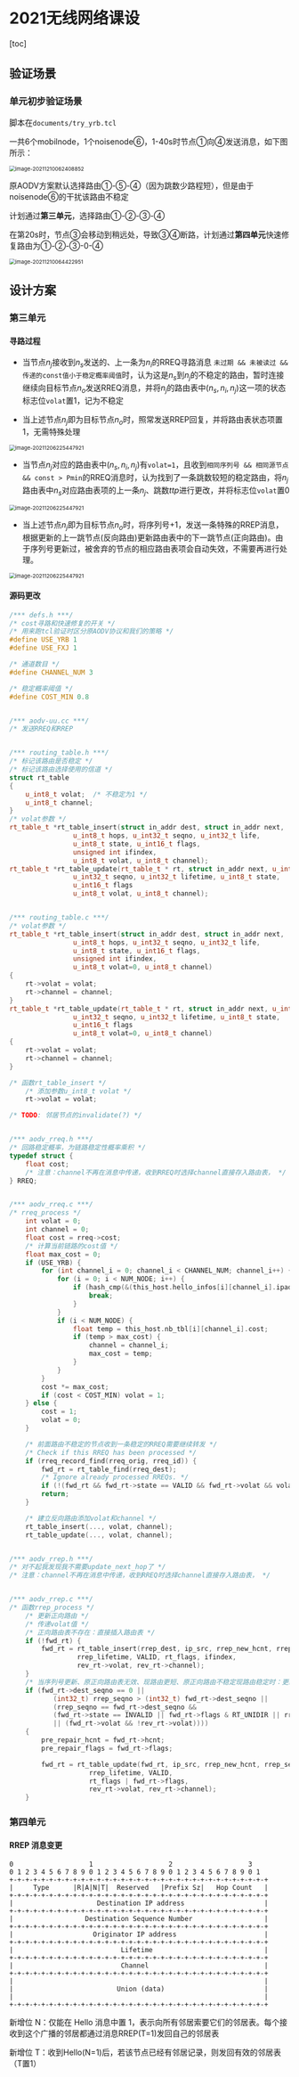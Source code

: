 # 2021无线网络课设

[toc]



## 验证场景

### 单元初步验证场景

脚本在`documents/try_yrb.tcl`

一共6个mobilnode，1个noisenode⑥，1-40s时节点①向④发送消息，如下图所示：

<img src="https://s2.loli.net/2021/12/10/jYFfhePxBOKlEwk.png" alt="image-20211210062408852" style="zoom: 67%;" />

原AODV方案默认选择路由①-⑤-④（因为跳数少路程短），但是由于noisenode⑥的干扰该路由不稳定

计划通过**第三单元**，选择路由①-②-③-④

在第20s时，节点③会移动到稍远处，导致③④断路，计划通过**第四单元**快速修复路由为①-②-③-0-④

<img src="https://s2.loli.net/2021/12/10/91SYwHs5o8vQtEr.png" alt="image-20211210064422951" style="zoom:67%;" />

## 设计方案

### 第三单元

#### 寻路过程

- 当节点$n_j$接收到$n_s$发送的、上一条为$n_i$的RREQ寻路消息 `未过期 && 未被读过 && 传递的const值小于稳定概率阈值`时，认为这是$n_s$到$n_j$的不稳定的路由，暂时连接继续向目标节点$n_o$发送RREQ消息，并将$n_j$的路由表中$(n_s, n_i, n_j)$这一项的状态标志位`volat`置1，记为不稳定

- 当上述节点$n_j$即为目标节点$n_o$时，照常发送RREP回复，并将路由表状态项置1，无需特殊处理

<img src="https://s2.loli.net/2021/12/06/XxDnI4NeFGE7Kbl.png" alt="image-20211206225447921" style="zoom: 67%;" />

- 当节点$n_j$对应的路由表中$(n_s, n_i, n_j)$有`volat=1`，且收到`相同序列号 && 相同源节点 && const > Pmin`的RREQ消息时，认为找到了一条跳数较短的稳定路由，将$n_j$路由表中$n_s$对应路由表项的上一条$n_j$、跳数$ttp$进行更改，并将标志位`volat`置0

<img src="https://s2.loli.net/2021/12/06/mXb5skH7v24VjiR.png" alt="image-20211206225447921" style="zoom: 67%;" />

- 当上述节点$n_j$即为目标节点$n_o$时，将序列号+1，发送一条特殊的RREP消息，根据更新的上一跳节点(反向路由)更新路由表中的下一跳节点(正向路由)。由于序列号更新过，被舍弃的节点的相应路由表项会自动失效，不需要再进行处理。

<img src="https://s2.loli.net/2021/12/06/chJKaqg6A4YLMWb.png" alt="image-20211206225447921" style="zoom: 67%;" />

#### 源码更改

```c++
/*** defs.h ***/
/* cost寻路和快速修复的开关 */
/* 用来跑tcl验证时区分原AODV协议和我们的策略 */
#define USE_YRB 1
#define USE_FXJ 1

/* 通道数目 */
#define CHANNEL_NUM 3 

/* 稳定概率阈值 */
#define COST_MIN 0.8


/*** aodv-uu.cc ***/
/* 发送RREQ和RREP


/*** routing_table.h ***/
/* 标记该路由是否稳定 */
/* 标记该路由选择使用的信道 */
struct rt_table
{
    u_int8_t volat;  /* 不稳定为1 */
    u_int8_t channel; 
}
/* volat参数 */
rt_table_t *rt_table_insert(struct in_addr dest, struct in_addr next,
			    u_int8_t hops, u_int32_t seqno, u_int32_t life,
			    u_int8_t state, u_int16_t flags,
			    unsigned int ifindex,
                u_int8_t volat, u_int8_t channel);
rt_table_t *rt_table_update(rt_table_t * rt, struct in_addr next, u_int8_t hops,
			    u_int32_t seqno, u_int32_t lifetime, u_int8_t state,
			    u_int16_t flags
                u_int8_t volat, u_int8_t channel);


/*** routing_table.c ***/
/* volat参数 */
rt_table_t *rt_table_insert(struct in_addr dest, struct in_addr next,
			    u_int8_t hops, u_int32_t seqno, u_int32_t life,
			    u_int8_t state, u_int16_t flags,
			    unsigned int ifindex,
                u_int8_t volat=0, u_int8_t channel)
{
    rt->volat = volat;
    rt->channel = channel;
}
rt_table_t *rt_table_update(rt_table_t * rt, struct in_addr next, u_int8_t hops,
			    u_int32_t seqno, u_int32_t lifetime, u_int8_t state,
			    u_int16_t flags
                u_int8_t volat=0, u_int8_t channel)
{
    rt->volat = volat;
    rt->channel = channel;
}

/* 函数rt_table_insert */
    /* 添加参数u_int8_t volat */
	rt->volat = volat;

/* TODO: 邻居节点的invalidate(?) */


/*** aodv_rreq.h ***/
/* 回路稳定概率，为链路稳定性概率乘积 */
typedef struct {
    float cost;
    /* 注意：channel不再在消息中传递，收到RREQ时选择channel直接存入路由表， */
} RREQ;


/*** aodv_rreq.c ***/
/* rreq_process */
	int volat = 0;
	int channel = 0;
	float cost = rreq->cost;
    /* 计算当前链路的cost值 */
    float max_cost = 0;
	if (USE_YRB) {
		for (int channel_i = 0; channel_i < CHANNEL_NUM; channel_i++) {
			for (i = 0; i < NUM_NODE; i++) {
				if (hash_cmp(&(this_host.hello_infos[i][channel_i].ipaddr), &ip_src)) {
					break;
				}
			}
			if (i < NUM_NODE) {
				float temp = this_host.nb_tbl[i][channel_i].cost;
				if (temp > max_cost) {
					channel = channel_i;
					max_cost = temp;
				}
			}
		}
		cost *= max_cost;
		if (cost < COST_MIN) volat = 1;
	} else {
		cost = 1;
		volat = 0;
	}

    /* 前面路由不稳定的节点收到一条稳定的RREQ需要继续转发 */
    /* Check if this RREQ has been processed */
    if (rreq_record_find(rreq_orig, rreq_id)) {
        fwd_rt = rt_table_find(rreq_dest);
        /* Ignore already processed RREQs. */
        if (!(fwd_rt && fwd_rt->state == VALID && fwd_rt->volat && volat))
        return;
    }

	/* 建立反向路由添加volat和channel */
	rt_table_insert(..., volat, channel);
	rt_table_update(..., volat, channel);


/*** aodv_rrep.h ***/
/* 对不起我发现我不需要update_next_hop了 */
/* 注意：channel不再在消息中传递，收到RREQ时选择channel直接存入路由表， */


/*** aodv_rrep.c ***/
/* 函数rrep_process */
    /* 更新正向路由 */
    /* 传递volat值 */
	/* 正向路由表不存在：直接插入路由表 */
    if (!fwd_rt) {
		fwd_rt = rt_table_insert(rrep_dest, ip_src, rrep_new_hcnt, rrep_seqno,
				 rrep_lifetime, VALID, rt_flags, ifindex,
				 rev_rt->volat, rev_rt->channel);
    }
	/* 当序列号更新、原正向路由表无效、现路由更短、原正向路由不稳定现路由稳定时：更新路由表 */
	if (fwd_rt->dest_seqno == 0 ||
	       (int32_t) rrep_seqno > (int32_t) fwd_rt->dest_seqno ||
		   (rrep_seqno == fwd_rt->dest_seqno &&
		   (fwd_rt->state == INVALID || fwd_rt->flags & RT_UNIDIR || rrep_new_hcnt < fwd_rt->hcnt
		   || (fwd_rt->volat && !rev_rt->volat)))) 
	{
		pre_repair_hcnt = fwd_rt->hcnt;
		pre_repair_flags = fwd_rt->flags;

		fwd_rt = rt_table_update(fwd_rt, ip_src, rrep_new_hcnt, rrep_seqno,
					rrep_lifetime, VALID,
					rt_flags | fwd_rt->flags,
				 	rev_rt->volat, rev_rt->channel); 
    } 
```


### 第四单元
#### RREP 消息变更
    0                   1                   2                   3
    0 1 2 3 4 5 6 7 8 9 0 1 2 3 4 5 6 7 8 9 0 1 2 3 4 5 6 7 8 9 0 1
    +-+-+-+-+-+-+-+-+-+-+-+-+-+-+-+-+-+-+-+-+-+-+-+-+-+-+-+-+-+-+-+-+
    |     Type      |R|A|N|T|  Reserved   |Prefix Sz|   Hop Count   |
    +-+-+-+-+-+-+-+-+-+-+-+-+-+-+-+-+-+-+-+-+-+-+-+-+-+-+-+-+-+-+-+-+
    |                     Destination IP address                    |
    +-+-+-+-+-+-+-+-+-+-+-+-+-+-+-+-+-+-+-+-+-+-+-+-+-+-+-+-+-+-+-+-+
    |                  Destination Sequence Number                  |
    +-+-+-+-+-+-+-+-+-+-+-+-+-+-+-+-+-+-+-+-+-+-+-+-+-+-+-+-+-+-+-+-+
    |                    Originator IP address                      |
    +-+-+-+-+-+-+-+-+-+-+-+-+-+-+-+-+-+-+-+-+-+-+-+-+-+-+-+-+-+-+-+-+
    |                           Lifetime                            |
    +-+-+-+-+-+-+-+-+-+-+-+-+-+-+-+-+-+-+-+-+-+-+-+-+-+-+-+-+-+-+-+-+
    |                           Channel                             |
    +-+-+-+-+-+-+-+-+-+-+-+-+-+-+-+-+-+-+-+-+-+-+-+-+-+-+-+-+-+-+-+-+
    |                                                               |
    |                          Union (data)               			|
    |                                                               |
    +-+-+-+-+-+-+-+-+-+-+-+-+-+-+-+-+-+-+-+-+-+-+-+-+-+-+-+-+-+-+-+-+

   新增位 N：仅能在 Hello 消息中置 1，表示向所有邻居索要它们的邻居表。每个接收到这个广播的邻居都通过消息RREP(T=1)发回自己的邻居表

   新增位 T：收到Hello(N=1)后，若该节点已经有邻居记录，则发回有效的邻居表（T置1）

